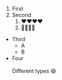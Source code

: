 1. First
2. Second
   1. :heart::heart::heart::heart:
   2. :tada::tada::tada::tada:


- Third
  - A
  - B
- Four<br><br>
Different types 😄

